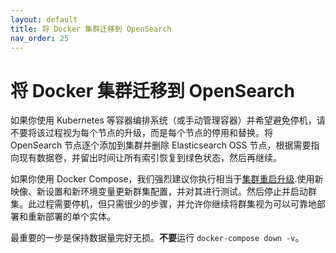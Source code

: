 ```yaml
---
layout: default
title: 将 Docker 集群迁移到 OpenSearch
nav_order: 25
---
```


# 将 Docker 集群迁移到 OpenSearch

如果你使用 Kubernetes 等容器编排系统（或手动管理容器）并希望避免停机，请不要将该过程视为每个节点的升级，而是每个节点的停用和替换。将 OpenSearch 节点逐个添加到集群并删除 Elasticsearch OSS 节点，根据需要指向现有数据卷，并留出时间让所有索引恢复到绿色状态，然后再继续。

如果你使用 Docker Compose，我们强烈建议你执行相当于[集群重启升级]({{site.url}}{{site.baseurl}}/upgrade-to/upgrade-to/).使用新映像、新设置和新环境变量更新群集配置，并对其进行测试。然后停止并启动群集。此过程需要停机，但只需很少的步骤，并允许你继续将群集视为可以可靠地部署和重新部署的单个实体。

最重要的一步是保持数据量完好无损。**不要**运行 `docker-compose down -v`。
